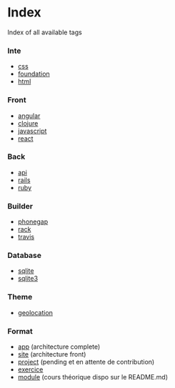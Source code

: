 # Index
Index of all available tags

### Inte

+ [css](https://github.com/search?q=org%3Asimplonco+css)
+ [foundation](https://github.com/search?q=org%3Asimplonco+foundation)
+ [html](https://github.com/search?q=org%3Asimplonco+html)

### Front

+ [angular](https://github.com/search?q=org%3Asimplonco+angular)
+ [clojure](https://github.com/search?q=org%3Asimplonco+clojure)
+ [javascript](https://github.com/search?q=org%3Asimplonco+javascript)
+ [react](https://github.com/search?q=org%3Asimplonco+react)

### Back

+ [api](https://github.com/search?q=org%3Asimplonco+api)
+ [rails](https://github.com/search?q=org%3Asimplonco+rails)
+ [ruby](https://github.com/search?q=org%3Asimplonco+ruby)

### Builder

+ [phonegap](https://github.com/search?q=org%3Asimplonco+phonegap)
+ [rack](https://github.com/search?q=org%3Asimplonco+rack)
+ [travis](https://github.com/search?q=org%3Asimplonco+travis)

### Database

+ [sqlite](https://github.com/search?q=org%3Asimplonco+sqlite)
+ [sqlite3](https://github.com/search?q=org%3Asimplonco+sqlite3)

### Theme

+ [geolocation](https://github.com/search?q=org%3Asimplonco+geolocation)

### Format

+ [app](https://github.com/search?q=org%3Asimplonco+app) (architecture complete)
+ [site](https://github.com/search?q=org%3Asimplonco+site) (architecture front)
+ [project](https://github.com/search?q=org%3Asimplonco+project) (pending et en attente de contribution)
+ [exercice](https://github.com/search?q=org%3Asimplonco+exercice)
+ [module](https://github.com/search?q=org%3Asimplonco+module) (cours théorique dispo sur le README.md)
